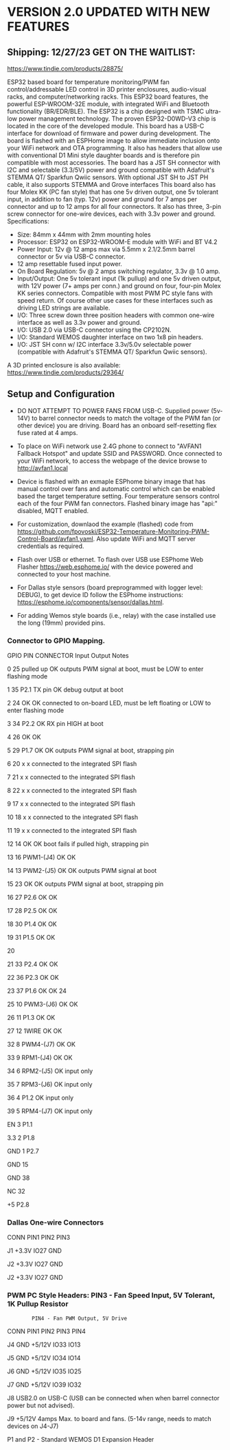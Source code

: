 # VERSION 2.0 UPDATED WITH NEW FEATURES 
## Shipping: 12/27/23 GET ON THE WAITLIST:
https://www.tindie.com/products/28875/

ESP32 based board for temperature monitoring/PWM fan control/addressable LED control in 3D printer enclosures, audio-visual racks, and computer/networking racks. This ESP32 board features, the powerful ESP-WROOM-32E module, with integrated WiFi and Bluetooth functionality (BR/EDR/BLE). The ESP32 is a chip designed with TSMC ultra-low power management technology. The proven ESP32-D0WD-V3 chip is located in the core of the developed module. This board has a USB-C interface for download of firmware and power during development. The board is flashed with an ESPHome image to allow immediate inclusion onto your WiFi network and OTA programming. It also has headers that allow use with conventional D1 Mini style daughter boards and is therefore pin compatible with most accessories. The board has a JST SH connector with I2C and selectable (3.3/5V) power and ground compatible with Adafruit's STEMMA QT/ Sparkfun Qwiic sensors. With optional JST SH to JST PH cable, it also supports STEMMA and Grove interfaces This board also has four Molex KK (PC fan style) that has one 5v driven output, one 5v tolerant input, in addition to fan (typ. 12v) power and ground for 7 amps per connector and up to 12 amps for all four connectors. It also has three, 3-pin screw connector for one-wire devices, each with 3.3v power and ground. Specifications:

* Size: 84mm x 44mm with 2mm mounting holes
* Processor: ESP32 on ESP32-WROOM-E module with WiFi and BT V4.2
* Power Input: 12v @ 12 amps max via 5.5mm x 2.1/2.5mm barrel connector or 5v via USB-C connector.
* 12 amp resettable fused input power.
* On Board Regulation: 5v @ 2 amps switching regulator, 3.3v @ 1.0 amp.
* Input/Output: One 5v tolerant input (1k pullup) and one 5v driven output, with 12V power (7+ amps per conn.) and ground on four, four-pin Molex KK series connectors. Compatible with most PWM PC style fans with speed return. Of course other use cases for these interfaces such as driving LED strings are available.
* I/O: Three screw down three position headers with common one-wire interface as well as 3.3v power and ground.
* I/O: USB 2.0 via USB-C connector using the CP2102N.
* I/O: Standard WEMOS daughter interface on two 1x8 pin headers.
* I/O: JST SH conn w/ I2C interface 3.3v/5.0v selectable power (compatible with Adafruit's STEMMA QT/ Sparkfun Qwiic sensors).

A 3D printed enclosure is also available: https://www.tindie.com/products/29364/

## Setup and Configuration

* DO NOT ATTEMPT TO POWER FANS FROM USB-C. Supplied power (5v-14V) to barrel connector
needs to match the voltage of the PWM fan (or other device) you are driving. Board has an onboard
self-resetting flex fuse rated at 4 amps.

* To place on WiFi network use 2.4G phone to connect to "AVFAN1 Fallback Hotspot" and
update SSID and PASSWORD. Once connected to your WiFi network, to access the webpage of
the device browse to http://avfan1.local

* Device is flashed with an exmaple ESPhome binary image that has manual control over fans 
and automatic control which can be enabled based the target temperature setting.  Four temperature
sensors control each of the four PWM fan connectors.
Flashed binary image  has "api:" disabled, MQTT enabled.

* For customization, downlaod the example (flashed) code from 
https://github.com/fpovoski/ESP32-Temperature-Monitoring-PWM-Control-Board/avfan1.yaml.
Also update WiFi and MQTT server credentials as required.

* Flash over USB or ethernet. To flash over USB use ESPhome Web Flasher https://web.esphome.io/
with the device powered and connected to your host machine.

* For Dallas style sensors (board preprogrammed with logger level: DEBUG), to get device ID follow
the ESPhome instructions: https://esphome.io/components/sensor/dallas.html.

* For adding Wemos style boards (i.e., relay) with the case installed  use the long (19mm) provided pins.

### Connector to GPIO Mapping.

GPIO	PIN	CONNECTOR		Input	Output	Notes

0	25			pulled up	OK	outputs PWM signal at boot,
						 must be LOW to enter flashing mode
       
1	35	P2.1		TX pin	OK	debug output at boot

2	24			OK	OK	connected to on-board LED, must be left
						 floating or LOW to enter flashing mode
       
3	34	P2.2		OK	RX pin	HIGH at boot

4	26			OK	OK

5	29	P1.7		OK	OK	outputs PWM signal at boot, strapping pin

6	20			x	x	connected to the integrated SPI flash

7	21			x	x	connected to the integrated SPI flash

8	22			x	x	connected to the integrated SPI flash

9	17			x	x	connected to the integrated SPI flash

10	18			x	x	connected to the integrated SPI flash

11	19			x	x	connected to the integrated SPI flash

12	14			OK	OK	boot fails if pulled high, strapping pin

13	16	PWM1-(J4)	OK	OK

14	13	PWM2-(J5)	OK	OK	outputs PWM signal at boot

15	23			OK	OK	outputs PWM signal at boot, strapping pin

16	27	P2.6		OK	OK

17	28	P2.5		OK	OK

18	30	P1.4		OK	OK

19	31	P1.5		OK	OK

20

21	33	P2.4		OK	OK

22	36	P2.3		OK	OK

23	37	P1.6		OK	OK
24

25	10	PWM3-(J6)	OK	OK

26	11	P1.3		OK	OK

27	12	1WIRE		OK	OK

32	8	PWM4-(J7)	OK	OK

33	9	RPM1-(J4)	OK	OK

34	6	RPM2-(J5)	OK		input only

35	7	RPM3-(J6)	OK		input only

36	4	P1.2		OK		input only

39	5	RPM4-(J7)	OK		input only

EN	3	P1.1

3.3	2	P1.8

GND	1	P2.7

GND	15

GND	38

NC	32

+5		P2.8


### Dallas One-wire Connectors
CONN	PIN1	PIN2	PIN3

J1	+3.3V	IO27	GND

J2	+3.3V	IO27	GND

J2	+3.3V	IO27	GND


### PWM PC Style Headers: 	PIN3 - Fan Speed Input, 5V Tolerant, 1K Pullup Resistor
			PIN4 - Fan PWM Output, 5V Drive
			
CONN	PIN1	PIN2	PIN3	PIN4

J4	GND	+5/12V	IO33	IO13

J5	GND	+5/12V	IO34	IO14

J6	GND	+5/12V	IO35	IO25

J7	GND	+5/12V	IO39	IO32


J8 	USB2.0 on USB-C (USB can be connected when when barrel connector power  but not advised).

J9	+5/12V 	4amps Max. to board and fans. (5-14v range, needs to match devices on J4-J7)


P1 and P2  - Standard WEMOS D1 Expansion Header
